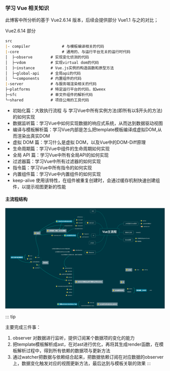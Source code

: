 ### 学习 Vue 相关知识

此博客中所分析的基于 Vue2.6.14 版本，后续会提供部分 Vue1.1 与之的对比；


Vue2.6.14 部分


```md
src
|- compiler              # 与模板编译相关的代码
|-core                   # 通用的、与运行平台无关的运行时代码
│  ├─observe        # 实现变化侦测的代码
│  ├─vdom           # 实现virtual dom的代码
│  ├─instance       # Vue.js实例的构造函数和原型方法
│  ├─global-api     # 全局api的代码
│  └─components     # 内置组件的代码
|-server            # 与服务端渲染相关的代码
├─platforms         # 特定运行平台的代码，如weex
├─sfc               # 单文件组件的解析代码
└─shared            # 项目公用的工具代码
```

+ 初始化篇：大致执行流程 与 学习Vue中所有实例方法(即所有以$开头的方法)的如何实现
+ 数据监听篇：学习Vue中如何实现数据的响应式系统，从而达到数据驱动视图
+ 编译与模板解析篇：学习Vue内部是怎么把template模板编译成虚拟DOM,从而渲染出真实DOM
+ 虚拟 DOM 篇：学习什么是虚拟 DOM，以及Vue中的DOM-Diff原理
+ 生命周期篇：学习Vue中组件的生命周期如何实现
+ 全局 API 篇：学习Vue中所有全局API的如何实现
+ 过滤器篇：学习Vue中所有过滤器的如何实现
+ 指令篇：学习Vue中所有指令的如何实现
+ 内置组件篇：学习Vue中内置组件的如何实现
+ keep-alive 使用该特性，在组件被重复创建时，会通过缓存机制快速创建组件，以提示视图更新的性能


#### 主流程结构

![流程 text](./vue.png "title")

::: tip

主要完成三件事：

1. observer 对数据进行监听，提供订阅某个数据项的变化的能力
2. 把template模板解析成ast，在对ast进行优化，再将其生成render函数，在模板解析过程中，得到所有依赖的数据项与更新方法
3. 通过watcher把数据与依赖结合起来，把数据依赖订阅在对应数据的observer上，数据变化触发对应的视图更新方法，最后达到与模板关联的效果
:::
